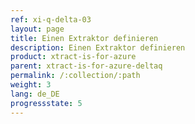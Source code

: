 ```yaml
---
ref: xi-q-delta-03
layout: page
title: Einen Extraktor definieren
description: Einen Extraktor definieren
product: xtract-is-for-azure
parent: xtract-is-for-azure-deltaq
permalink: /:collection/:path
weight: 3
lang: de_DE
progressstate: 5
---
```

